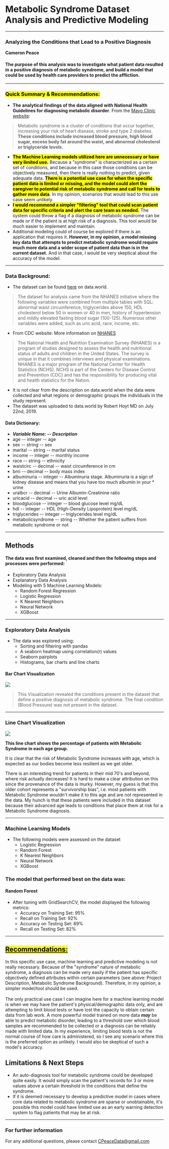# Metabolic Syndrome Dataset Analysis and Predictive Modeling
---
### Analyzing the Conditions that Lead to a Positive Diagnosis 

**Cameron Peace**

#### The purpose of this analysis was to investigate what patient data resulted in a positive diagnosis of metabolic syndrome, and build a model that could be used by health care providers to predict the affliction.
---
### <mark>**Quick Summary & Recommendations:** 
* **The analytical findings of the data aligned with National Health Guidelines for diagnosing metabolic disorder**.  From the [Mayo Clinic website](https://www.mayoclinic.org/diseases-conditions/metabolic-syndrome/symptoms-causes/syc-20351916): 
>Metabolic syndrome is a cluster of conditions that occur together, increasing your risk of heart disease, stroke and type 2 diabetes. **These conditions include increased blood pressure, high blood sugar, excess body fat around the waist, and abnormal cholesterol or triglyceride levels.**
* <mark>**The Machine Learning models utilized here are unnecessary or have very limited use.**</mark>  Because a "syndrome" is characterized as a certain set of conditions, and because in this case those conditions can be objectively measured, then there is really nothing to predict, given adequate data.  <mark>**There is a potential use case for when the specific patient data is limited or missing, and the model could alert the caregiver to potential risk of metabolic syndrome and call for tests to gather more data**</mark>. In my opinion, scenarios that would lead to this use case seem unlikely.
* <mark>**I would recommend a simpler "filtering" tool that could scan patient data for specific criteria and alert the care team as needed.**</mark> The system could throw a flag if a diagnosis of metabolic syndrome can be made or if the patient is at high risk of a diagnosis.  This tool would be much easier to implement and maintain.
* Additional modeling could of course be explored if there is an application that requires it.  **However, in my opinion, a model missing key data that attempts to predict metabolic syndrome would require much more data and a wider scope of patient data than is in the current dataset.** And in that case, I would be very skeptical about the accuracy of the model. 
---

### Data Background:
* The dataset can be found [here](https://data.world/informatics-edu/metabolic-syndrome-prediction) on data.world.
> The dataset for analysis came from the NHANES initiative where the following variables were combined from multiple tables with SQL: abnormal waist circumference, triglycerides above 150, HDL cholesterol below 50 in women or 40 in men, history of hypertension and mildly elevated fasting blood sugar (100-125). Numerous other variables were added, such as uric acid, race, income, etc.
* From CDC website: More information on [NHANES](https://www.cdc.gov/nchs/nhanes/about_nhanes.htm) 
> The National Health and Nutrition Examination Survey (NHANES) is a program of studies designed to assess the health and nutritional status of adults and children in the United States. The survey is unique in that it combines interviews and physical examinations. NHANES is a major program of the National Center for Health Statistics (NCHS). NCHS is part of the Centers for Disease Control and Prevention (CDC) and has the responsibility for producing vital and health statistics for the Nation.
* It is not clear from the description on data.world when the data were collected and what regions or demographic groups the individuals in the study represent.
* The dataset was uploaded to data.world by Robert Hoyt MD on July 22nd, 2019.

#### Data Dictionary:
* ***Variable Name: --	Description***
* age -- integer -- age
* sex -- string -- sex
* marital -- string -- marital status
* income -- integer -- monthly income
* race -- string -- ethnicity
* waistcirc -- decimal -- waist circumference in cm
* bmi -- decimal -- body mass index
* albuminuria -- integer -- Albuminuria stage. Albuminuria is a sign of kidney disease and means that you have too much albumin in your * urine
* uralbcr -- decimal -- Urine Albumin-Creatinine ratio
* uricacid -- decimal -- uric acid level
* bloodglucose -- integer -- blood glucose level mg/dL
* hdl -- integer -- HDL (High-Density Lipoprotein) level mg/dL
* triglycerides -- integer -- triglycerides level mg/dL
* metabolicsyndrome -- string -- Whether the patient suffers from metabolic syndrome or not
---
## Methods
#### The data was first examined, cleaned and then the following steps and processes were performed:
* Exploratory Data Analysis
* Explanatory Data Analysis
* Modeling with 5 Machine Learning Models:
  * Random Forest Regression
  * Logistic Regression
  * K Nearest Neighbors
  * Neural Network
  * XGBoost
---
### Exploratory Data Analysis
* The data was explored using:
  * Sorting and filtering with pandas
  * A seaborn heatmap using correlation(r) values
  * Seaborn pairplots
  * Histograms, bar charts and line charts

#### Bar Chart Visualization
![](link)
> This Visualization revealed the conditions present in the dataset that define a positive diagnosis of metabolic syndrome.  The final condition (Blood Pressure) was not present in the dataset.
---
### Line Chart Visualization
![](link)
> 
**This line chart shows the percentage of patients with Metabolic Syndrome in each age group.**
    
It is clear that the risk of Metabolic Syndrome increases with age, which is expected as our bodies become less resilient as we get older.  

There is an interesting trend for patients in their mid 70's and beyond, where risk actually decreases!  It is hard to make a clear attribution on this since the provenance of the data is murky.  However, my guess is that this older cohort represents a "survivorship bias", i.e. most patients with Metabolic Syndrome wouldn't make it to this age and are not represented in the data.  My hunch is that these patients were included in this dataset because their advanced age leads to conditions that place them at risk for a Metabolic Syndrome diagnosis.
</i></font>

---
### Machine Learning Models
* The following models were assessed on the dataset
  * Logistic Regression
  * Random Forest
  * K Nearest Neighbors
  * Neural Network
  * XGBoost

### **The model that performed best on the data was:**

#### Random Forest
* After tuning with GridSearchCV, the model displayed the following metrics:
  * Accuracy on Training Set:	95%
  * Recall on Training Set:	92%
  * Accuracy on Testing Set:	89%
  * Recall on Testing Set:	82%

---
## <u><mark>**Recommendations:**</u>
In this specific use case, machine learning and predictive modeling is not really necessary.  Because of the "syndrome" nature of metabolic syndrome, a diagnosis can be made very easily if the patient has specific objectively defined attributes within certain parameters (see above: Project Description, Metabolic Syndrome Background).  Therefore, in my opinion, a simpler model/tool should be used.  
    <br>The only practical use case I can imagine here for a machine learning model is when we may have the patient's physical/demographic data only, and are attempting to limit blood tests or have lost the capacity to obtain certain data from lab work.  A more powerful model trained on more data ***may*** be able to predict metabolic disorder, leading to a threshold over which blood samples are recommended to be collected or a diagnosis can be reliably made with limited data.  In my experience, limiting blood tests is not the normal course of how care is administered, so I see any scenario where this is the preferred option as unlikely.  I would also be skeptical of such a model's accuracy.

## **Limitations & Next Steps**

  * An auto-diagnosis tool for metabolic syndrome could be developed quite easily.  It would simply scan the patient's records for 3 or more values above a certain threshold in the conditions that define the syndrome.
  * If it is deemed necessary to develop a predictive model in cases where core data related to metabolic syndrome are sparse or unobtainable, it's possible this model could have limited use as an early warning detection system to flag patients that may be at risk.
---
### For further information

For any additional questions, please contact CPeaceData@gmail.com
